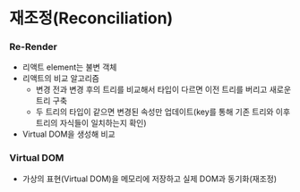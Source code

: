 # 재조정(Reconciliation)

### Re-Render
- 리액트 element는 불변 객체
- 리액트의 비교 알고리즘
  - 변경 전과 변경 후의 트리를 비교해서 타입이 다르면 이전 트리를 버리고 새로운 트리 구축
  - 두 트리의 타입이 같으면 변경된 속성만 업데이트(key를 통해 기존 트리와 이후 트리의 자식들이 일치하는지 확인)
- Virtual DOM을 생성해 비교

### Virtual DOM
- 가상의 표현(Virtual DOM)을 메모리에 저장하고 실제 DOM과 동기화(재조정)
